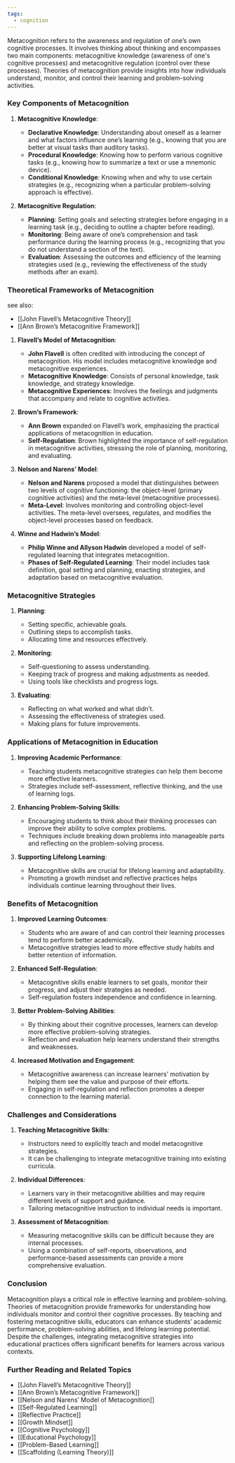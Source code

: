 ```yaml
---
tags:
  - cognition
---
```



Metacognition refers to the awareness and regulation of one’s own cognitive processes. It involves thinking about thinking and encompasses two main components: metacognitive knowledge (awareness of one's cognitive processes) and metacognitive regulation (control over these processes). Theories of metacognition provide insights into how individuals understand, monitor, and control their learning and problem-solving activities.

### Key Components of Metacognition

1. **Metacognitive Knowledge**:
   - **Declarative Knowledge**: Understanding about oneself as a learner and what factors influence one’s learning (e.g., knowing that you are better at visual tasks than auditory tasks).
   - **Procedural Knowledge**: Knowing how to perform various cognitive tasks (e.g., knowing how to summarize a text or use a mnemonic device).
   - **Conditional Knowledge**: Knowing when and why to use certain strategies (e.g., recognizing when a particular problem-solving approach is effective).

2. **Metacognitive Regulation**:
   - **Planning**: Setting goals and selecting strategies before engaging in a learning task (e.g., deciding to outline a chapter before reading).
   - **Monitoring**: Being aware of one’s comprehension and task performance during the learning process (e.g., recognizing that you do not understand a section of the text).
   - **Evaluation**: Assessing the outcomes and efficiency of the learning strategies used (e.g., reviewing the effectiveness of the study methods after an exam).

### Theoretical Frameworks of Metacognition

see also:
- [[John Flavell’s Metacognitive Theory]]
- [[Ann Brown’s Metacognitive Framework]]

1. **Flavell’s Model of Metacognition**:
   - **John Flavell** is often credited with introducing the concept of metacognition. His model includes metacognitive knowledge and metacognitive experiences.
   - **Metacognitive Knowledge**: Consists of personal knowledge, task knowledge, and strategy knowledge.
   - **Metacognitive Experiences**: Involves the feelings and judgments that accompany and relate to cognitive activities.

2. **Brown’s Framework**:
   - **Ann Brown** expanded on Flavell’s work, emphasizing the practical applications of metacognition in education.
   - **Self-Regulation**: Brown highlighted the importance of self-regulation in metacognitive activities, stressing the role of planning, monitoring, and evaluating.

3. **Nelson and Narens’ Model**:
   - **Nelson and Narens** proposed a model that distinguishes between two levels of cognitive functioning: the object-level (primary cognitive activities) and the meta-level (metacognitive processes).
   - **Meta-Level**: Involves monitoring and controlling object-level activities. The meta-level oversees, regulates, and modifies the object-level processes based on feedback.

4. **Winne and Hadwin’s Model**:
   - **Philip Winne and Allyson Hadwin** developed a model of self-regulated learning that integrates metacognition.
   - **Phases of Self-Regulated Learning**: Their model includes task definition, goal setting and planning, enacting strategies, and adaptation based on metacognitive evaluation.

### Metacognitive Strategies

1. **Planning**:
   - Setting specific, achievable goals.
   - Outlining steps to accomplish tasks.
   - Allocating time and resources effectively.

2. **Monitoring**:
   - Self-questioning to assess understanding.
   - Keeping track of progress and making adjustments as needed.
   - Using tools like checklists and progress logs.

3. **Evaluating**:
   - Reflecting on what worked and what didn’t.
   - Assessing the effectiveness of strategies used.
   - Making plans for future improvements.

### Applications of Metacognition in Education

1. **Improving Academic Performance**:
   - Teaching students metacognitive strategies can help them become more effective learners.
   - Strategies include self-assessment, reflective thinking, and the use of learning logs.

2. **Enhancing Problem-Solving Skills**:
   - Encouraging students to think about their thinking processes can improve their ability to solve complex problems.
   - Techniques include breaking down problems into manageable parts and reflecting on the problem-solving process.

3. **Supporting Lifelong Learning**:
   - Metacognitive skills are crucial for lifelong learning and adaptability.
   - Promoting a growth mindset and reflective practices helps individuals continue learning throughout their lives.

### Benefits of Metacognition

1. **Improved Learning Outcomes**:
   - Students who are aware of and can control their learning processes tend to perform better academically.
   - Metacognitive strategies lead to more effective study habits and better retention of information.

2. **Enhanced Self-Regulation**:
   - Metacognitive skills enable learners to set goals, monitor their progress, and adjust their strategies as needed.
   - Self-regulation fosters independence and confidence in learning.

3. **Better Problem-Solving Abilities**:
   - By thinking about their cognitive processes, learners can develop more effective problem-solving strategies.
   - Reflection and evaluation help learners understand their strengths and weaknesses.

4. **Increased Motivation and Engagement**:
   - Metacognitive awareness can increase learners’ motivation by helping them see the value and purpose of their efforts.
   - Engaging in self-regulation and reflection promotes a deeper connection to the learning material.

### Challenges and Considerations

1. **Teaching Metacognitive Skills**:
   - Instructors need to explicitly teach and model metacognitive strategies.
   - It can be challenging to integrate metacognitive training into existing curricula.

2. **Individual Differences**:
   - Learners vary in their metacognitive abilities and may require different levels of support and guidance.
   - Tailoring metacognitive instruction to individual needs is important.

3. **Assessment of Metacognition**:
   - Measuring metacognitive skills can be difficult because they are internal processes.
   - Using a combination of self-reports, observations, and performance-based assessments can provide a more comprehensive evaluation.

### Conclusion

Metacognition plays a critical role in effective learning and problem-solving. Theories of metacognition provide frameworks for understanding how individuals monitor and control their cognitive processes. By teaching and fostering metacognitive skills, educators can enhance students’ academic performance, problem-solving abilities, and lifelong learning potential. Despite the challenges, integrating metacognitive strategies into educational practices offers significant benefits for learners across various contexts.

### Further Reading and Related Topics

- [[John Flavell’s Metacognitive Theory]]
- [[Ann Brown’s Metacognitive Framework]]
- [[Nelson and Narens’ Model of Metacognition]]
- [[Self-Regulated Learning]]
- [[Reflective Practice]]
- [[Growth Mindset]]
- [[Cognitive Psychology]]
- [[Educational Psychology]]
- [[Problem-Based Learning]]
- [[Scaffolding (Learning Theory)]]